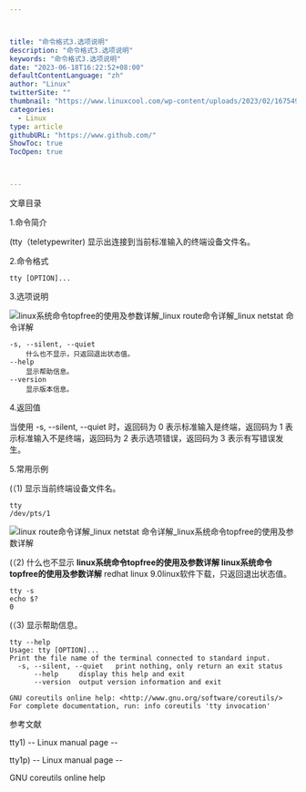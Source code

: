 ```yaml
---



title: "命令格式3.选项说明"
description: "命令格式3.选项说明"
keywords: "命令格式3.选项说明"
date: "2023-06-18T16:22:52+08:00"
defaultContentLanguage: "zh"
author: "Linux"
twitterSite: ""
thumbnail: "https://www.linuxcool.com/wp-content/uploads/2023/02/1675492023485_0.png"
categories:
  - Linux
type: article
githubURL: "https://www.github.com/"
ShowToc: true
TocOpen: true



---
```


文章目录

1.命令简介

(tty（teletypewriter) 显示出连接到当前标准输入的终端设备文件名。

2.命令格式

```shell
tty [OPTION]...
```

3.选项说明

![linux系统命令topfree的使用及参数详解_linux route命令详解_linux netstat 命令详解](https://www.linuxcool.com/wp-content/uploads/2023/02/1675492023485_0.png)

```shell
-s, --silent, --quiet
	什么也不显示，只返回退出状态值。
--help
	显示帮助信息。
--version
	显示版本信息。
```

4.返回值

当使用 -s, --silent, --quiet 时，返回码为 0 表示标准输入是终端，返回码为 1 表示标准输入不是终端，返回码为 2 表示选项错误，返回码为 3 表示有写错误发生。

5.常用示例

(（1) 显示当前终端设备文件名。

```shell
tty
/dev/pts/1
```

![linux route命令详解_linux netstat 命令详解_linux系统命令topfree的使用及参数详解](https://www.linuxcool.com/wp-content/uploads/2023/02/1675492023485_1.png)

(（2) 什么也不显示 **linux系统命令topfree的使用及参数详解 linux系统命令topfree的使用及参数详解** redhat linux 9.0linux软件下载，只返回退出状态值。

```shell
tty -s
echo $?
0
```

(（3) 显示帮助信息。

```shell
tty --help
Usage: tty [OPTION]...
Print the file name of the terminal connected to standard input.
  -s, --silent, --quiet   print nothing, only return an exit status
      --help     display this help and exit
      --version  output version information and exit

GNU coreutils online help: <http://www.gnu.org/software/coreutils/>
For complete documentation, run: info coreutils 'tty invocation'
```

参考文献

tty1) -- Linux manual page --

tty1p) -- Linux manual page --

GNU coreutils online help
